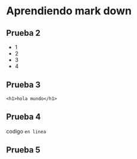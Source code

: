 # Aprendiendo mark down

## Prueba 2

- 1
- 2
- 3
- 4

## Prueba 3
```<h1>hola mundo</h1>```  

## Prueba 4

codigo `en linea`

## Prueba 5
